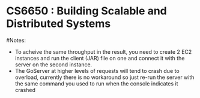 # CS6650 : Building Scalable and Distributed Systems

#Notes:
- To acheive the same throughput in the result, you need to create 2 EC2 instances and run the client (JAR) file on one and connect it with the server on the second instance.
- The GoServer at higher levels of requests will tend to crash due to overload, currently there is no workaround so just re-run the server with the same command you used to run when the console indicates it crashed
